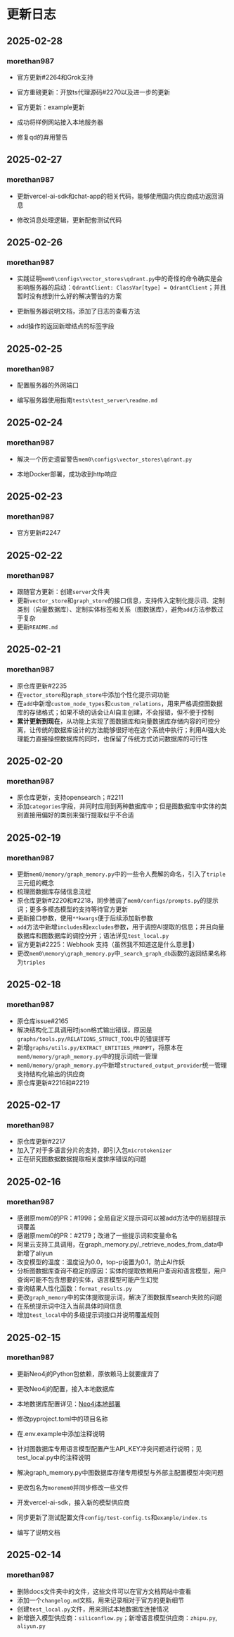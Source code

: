 # 更新日志

## 2025-02-28

### morethan987

- 官方更新#2264和Grok支持

- 官方重磅更新：开放ts代理源码#2270以及进一步的更新

- 官方更新：example更新

- 成功将样例网站接入本地服务器

- 修复qd的弃用警告

## 2025-02-27

### morethan987

- 更新vercel-ai-sdk和chat-app的相关代码，能够使用国内供应商成功返回消息

- 修改消息处理逻辑，更新配套测试代码

## 2025-02-26

### morethan987

- 实践证明`mem0\configs\vector_stores\qdrant.py`中的奇怪的命令确实是会影响服务器的启动：`QdrantClient: ClassVar[type] = QdrantClient`；并且暂时没有想到什么好的解决警告的方案

- 更新服务器说明文档，添加了日志的查看方法

- add操作的返回新增结点的标签字段

## 2025-02-25

### morethan987

- 配置服务器的外网端口

- 编写服务器使用指南`tests\test_server\readme.md`

## 2025-02-24

### morethan987

- 解决一个历史遗留警告`mem0\configs\vector_stores\qdrant.py`

- 本地Docker部署，成功收到http响应

## 2025-02-23

### morethan987

- 官方更新#2247

## 2025-02-22

### morethan987

- 跟随官方更新：创建`server`文件夹
- 更新`vector_store`和`graph_store`的接口信息，支持传入定制化提示词、定制类别（向量数据库）、定制实体标签和关系（图数据库），避免`add`方法参数过于复杂
- 更新`README.md`

## 2025-02-21

### morethan987

- 原仓库更新#2235
- 在`vector_store`和`graph_store`中添加个性化提示词功能
- 在`add`中新增`custom_node_types`和`custom_relations`，用来严格调控图数据库的存储格式；如果不填的话会让AI自主创建，不会报错，但不便于控制
- **累计更新到现在**，从功能上实现了图数据库和向量数据库存储内容的可控分离，让传统的数据库设计的方法能够很好地在这个系统中执行；利用AI强大处理能力直接操控数据库的同时，也保留了传统方式访问数据库的可行性

## 2025-02-20

### morethan987

- 原仓库更新，支持opensearch；#2211
- 添加`categories`字段，并同时应用到两种数据库中；但是图数据库中实体的类别直接用偏好的类别来强行提取似乎不合适

## 2025-02-19

### morethan987

- 更新`mem0/memory/graph_memory.py`中的一些令人费解的命名，引入了`triple`三元组的概念
- 梳理图数据库存储信息流程
- 原仓库更新#2220和#2218，同步微调了`mem0/configs/prompts.py`的提示词；更多多模态模型的支持等待官方更新
- 更新接口参数，使用`**kwargs`便于后续添加新参数
- `add`方法中新增`includes`和`excludes`参数，用于调控AI提取的信息；并且向量数据库和图数据库的调控分开；语法详见`test_local.py`
- 官方更新#2225：Webhook 支持（虽然我不知道这是什么意思🤔）
- 更改`mem0\memory\graph_memory.py`中`_search_graph_db`函数的返回结果名称为`triples`

## 2025-02-18

### morethan987

- 原仓库issue#2165
- 解决结构化工具调用时json格式输出错误，原因是`graphs/tools.py/RELATIONS_STRUCT_TOOL`中的错误拼写
- 新增`graphs/utils.py/EXTRACT_ENTITIES_PROMPT`，将原本在`mem0/memory/graph_memory.py`中的提示词统一管理
- `mem0/memory/graph_memory.py`中新增`structured_output_provider`统一管理支持结构化输出的供应商
- 原仓库更新#2216和#2219

## 2025-02-17

### morethan987

- 原仓库更新#2217
- 加入了对于多语言分片的支持，即引入包`microtokenizer`
- 正在研究图数据数据提取相关度排序错误的问题

## 2025-02-16

### morethan987

- 感谢原mem0的PR：#1998；全局自定义提示词可以被add方法中的局部提示词覆盖
- 感谢原mem0的PR：#2179；改进了一些提示词和变量命名
- 阿里云支持工具调用，在graph_memory.py/_retrieve_nodes_from_data中新增了aliyun
- 改变模型的温度：温度设为0.0，top-p设置为0.1，防止AI作妖
- 分析图数据库查询不稳定的原因：实体的提取依赖用户查询和语言模型，用户查询可能不包含想要的实体，语言模型可能产生幻觉
- 查询结果人性化函数：`format_results.py`
- 更改`graph_memory`中的实体提取提示词，解决了图数据库search失败的问题
- 在系统提示词中注入当前具体时间信息
- 增加`test_local`中的多级提示词接口并说明覆盖规则

## 2025-02-15

### morethan987

- 更新Neo4j的Python包依赖，原依赖马上就要废弃了
- 更改Neo4j的配置，接入本地数据库
- 本地数据库配置详见：[Neo4j本地部署](https://morethan987.github.io/blog/neo4j-basics/#%E5%AE%89%E8%A3%85)
- 修改pyproject.toml中的项目名称
- 在.env.example中添加注释说明
- 针对图数据库专用语言模型配置产生API_KEY冲突问题进行说明；见test_local.py中的注释说明
- 解决graph_memory.py中图数据库存储专用模型与外部主配置模型冲突问题
- 更改包名为`moremem0`并同步修改一些文件

- 开发vercel-ai-sdk，接入新的模型供应商
- 同步更新了测试配置文件`config/test-config.ts`和`example/index.ts`
- 编写了说明文档

## 2025-02-14

### morethan987

- 删除docs文件夹中的文件，这些文件可以在官方文档网站中查看
- 添加一个`changelog.md`文档，用来记录相对于官方的更新细节
- 创建`test_local.py`文件，用来测试本地数据库连接情况
- 新增嵌入模型供应商：`siliconflow.py`；新增语言模型供应商：`zhipu.py`, `aliyun.py`

